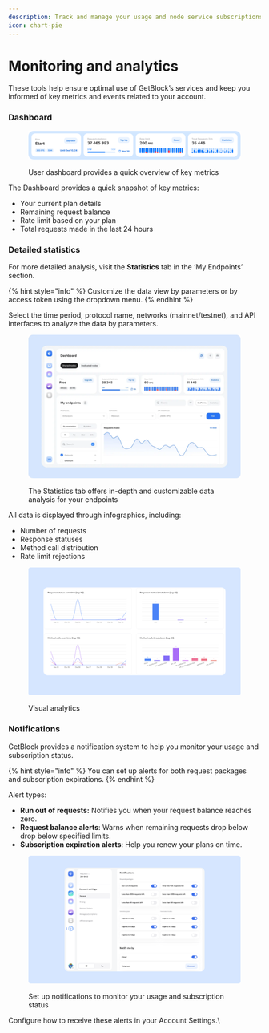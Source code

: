 ```yaml
---
description: Track and manage your usage and node service subscriptions with GetBlock.
icon: chart-pie
---
```


# Monitoring and analytics

These tools help ensure optimal use of GetBlock’s services and keep you informed of key metrics and events related to your account.

### Dashboard&#x20;

<figure><img src="../.gitbook/assets/Shared_limits_Start.jpg" alt="How to track your blockchain node service usage statistics "><figcaption><p>User dashboard provides a quick overview of key metrics</p></figcaption></figure>

The Dashboard provides a quick snapshot of key metrics:

* Your current plan details
* Remaining request balance
* Rate limit based on your plan
* Total requests made in the last 24 hours

### Detailed statistics

For more detailed analysis, visit the **Statistics** tab in the ‘My Endpoints’ section. &#x20;

{% hint style="info" %}
Customize the data view by parameters or by access token using the dropdown menu.
{% endhint %}

Select the time period, protocol name, networks (mainnet/testnet), and API interfaces to analyze the data by parameters.&#x20;

<figure><img src="../.gitbook/assets/Docs_stats_tab.svg" alt="How to track your blokchain API usage"><figcaption><p>The Statistics tab offers in-depth and customizable data analysis for your endpoints</p></figcaption></figure>

All data is displayed through infographics, including:

* Number of requests
* Response statuses
* Method call distribution
* Rate limit rejections

<figure><img src="../.gitbook/assets/Docs_stats_charts (1).svg" alt="The charts visualizing blockchain API usage trends"><figcaption><p>Visual analytics</p></figcaption></figure>

### Notifications

GetBlock provides a notification system to help you monitor your usage and subscription status.&#x20;

{% hint style="info" %}
You can set up alerts for both request packages and subscription expirations.
{% endhint %}

Alert types:

* **Run out of requests:** Notifies you when your request balance reaches zero.
* **Request balance alerts**: Warns when remaining requests drop below drop below specified limits.
* **Subscription expiration alerts**: Help you renew your plans on time.

<figure><img src="../.gitbook/assets/Docs_notifications.svg" alt="Managing your blockchain RPC node usage with notifications"><figcaption><p>Set up notifications to monitor your usage and subscription status</p></figcaption></figure>

Configure how to receive these alerts in your Account Settings.\


